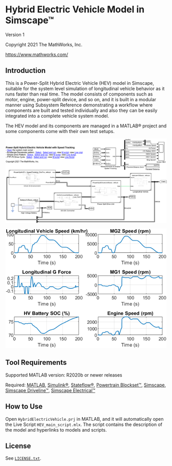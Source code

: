 # Hybrid Electric Vehicle Model in Simscape&trade;

Version 1

Copyright 2021 The MathWorks, Inc.

https://www.mathworks.com/

## Introduction

This is a Power-Split Hybrid Electric Vehicle (HEV) model in Simscape,
suitable for the system level simulation of
longitudinal vehicle behavior as it runs faster than real time.
The model consists of components such as motor, engine,
power-split device, and so on,
and it is built in a modular manner using Subsystem Reference
demonstrating a workflow where components are built and tested
individually and also they can be easily integrated into
a complete vehicle system model.

The HEV model and its components are managed in
a MATLAB&reg; project and
some components come with their own test setups.

![Model Screenshot](utils/PowerSplitHEV_SpeedTracking.png)

![Plot of Simulation Result](utils/simulation_result.png)

## Tool Requirements

Supported MATLAB version: R2020b or newer releases

Required:
[MATLAB](https://www.mathworks.com/products/matlab.html),
[Simulink&reg;](https://www.mathworks.com/products/simulink.html),
[Stateflow&reg;](https://www.mathworks.com/products/stateflow.html),
[Powertrain Blockset&trade;](https://www.mathworks.com/products/powertrain.html),
[Simscape](https://www.mathworks.com/products/simscape.html),
[Simscape Driveline&trade;](https://www.mathworks.com/products/simscape-driveline.html),
[Simscape Electrical&trade;](https://www.mathworks.com/products/simscape-electrical.html)

## How to Use

Open `HybridElectricVehicle.prj` in MATLAB, and
it will automatically open the Live Script `HEV_main_script.mlx`.
The script contains the description of the model and
hyperlinks to models and scripts.

## License

See [`LICENSE.txt`](LICENSE.txt).
